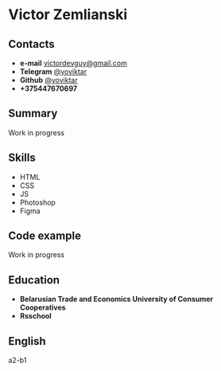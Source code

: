# Victor Zemlianski
## Contacts
* **e-mail** victordevguy@gmail.com
* **Telegram** [@yoviktar](https://t.me/yoviktar)
*  **Github** [@yoviktar](https://github.com/YoViktar)
*  **+375447670697**
## Summary
Work in progress
## Skills
* HTML
* CSS
*  JS
* Photoshop
* Figma
## Code example
Work in progress
## Education
* **Belarusian Trade and Economics University of Consumer Cooperatives**
*  **Rsschool**
## English
a2-b1